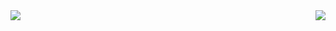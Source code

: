 <!-- ### Ça poulpe ou quoi ? 🦑-->

<img align="left" src="https://github-readme-stats.vercel.app/api?username=P0ulpy&show_icons=true&count_private=false&theme=dracula" />
<img align="right" src="https://github-readme-stats.vercel.app/api/top-langs/?username=P0ulpy&theme=dracula" />


<!--
**P0ulpy/P0ulpy** is a ✨ _special_ ✨ repository because its `README.md` (this file) appears on your GitHub profile.

Here are some ideas to get you started:

- 🔭 I’m currently working on ...
- 🌱 I’m currently learning ...
- 👯 I’m looking to collaborate on ...
- 🤔 I’m looking for help with ...
- 💬 Ask me about ...
- 📫 How to reach me: ...
- 😄 Pronouns: ...
- ⚡ Fun fact: ...
-->

